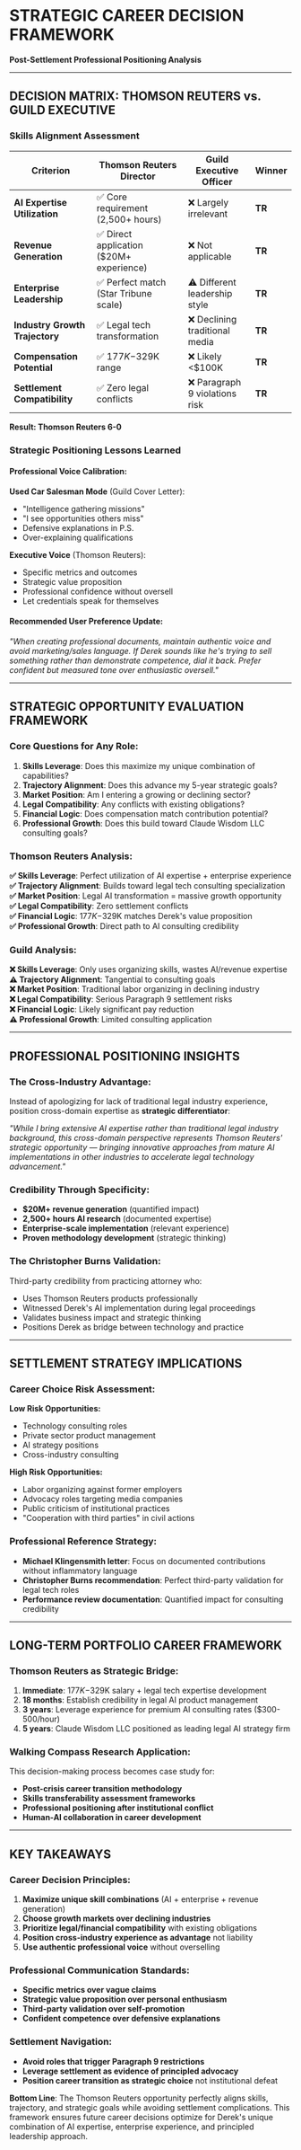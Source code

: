 # STRATEGIC CAREER DECISION FRAMEWORK
**Post-Settlement Professional Positioning Analysis**

---

## DECISION MATRIX: THOMSON REUTERS vs. GUILD EXECUTIVE

### **Skills Alignment Assessment**

| Criterion | Thomson Reuters Director | Guild Executive Officer | Winner |
|-----------|-------------------------|------------------------|---------|
| **AI Expertise Utilization** | ✅ Core requirement (2,500+ hours) | ❌ Largely irrelevant | **TR** |
| **Revenue Generation** | ✅ Direct application ($20M+ experience) | ❌ Not applicable | **TR** |
| **Enterprise Leadership** | ✅ Perfect match (Star Tribune scale) | ⚠️ Different leadership style | **TR** |
| **Industry Growth Trajectory** | ✅ Legal tech transformation | ❌ Declining traditional media | **TR** |
| **Compensation Potential** | ✅ $177K-$329K range | ❌ Likely <$100K | **TR** |
| **Settlement Compatibility** | ✅ Zero legal conflicts | ❌ Paragraph 9 violations risk | **TR** |

**Result: Thomson Reuters 6-0**

### **Strategic Positioning Lessons Learned**

#### **Professional Voice Calibration:**
**Used Car Salesman Mode** (Guild Cover Letter):
- "Intelligence gathering missions"
- "I see opportunities others miss"
- Defensive explanations in P.S.
- Over-explaining qualifications

**Executive Voice** (Thomson Reuters):
- Specific metrics and outcomes
- Strategic value proposition
- Professional confidence without oversell
- Let credentials speak for themselves

#### **Recommended User Preference Update:**
*"When creating professional documents, maintain authentic voice and avoid marketing/sales language. If Derek sounds like he's trying to sell something rather than demonstrate competence, dial it back. Prefer confident but measured tone over enthusiastic oversell."*

---

## STRATEGIC OPPORTUNITY EVALUATION FRAMEWORK

### **Core Questions for Any Role:**

1. **Skills Leverage**: Does this maximize my unique combination of capabilities?
2. **Trajectory Alignment**: Does this advance my 5-year strategic goals?
3. **Market Position**: Am I entering a growing or declining sector?
4. **Legal Compatibility**: Any conflicts with existing obligations?
5. **Financial Logic**: Does compensation match contribution potential?
6. **Professional Growth**: Does this build toward Claude Wisdom LLC consulting goals?

### **Thomson Reuters Analysis:**

**✅ Skills Leverage**: Perfect utilization of AI expertise + enterprise experience  
**✅ Trajectory Alignment**: Builds toward legal tech consulting specialization  
**✅ Market Position**: Legal AI transformation = massive growth opportunity  
**✅ Legal Compatibility**: Zero settlement conflicts  
**✅ Financial Logic**: $177K-$329K matches Derek's value proposition  
**✅ Professional Growth**: Direct path to AI consulting credibility  

### **Guild Analysis:**

**❌ Skills Leverage**: Only uses organizing skills, wastes AI/revenue expertise  
**⚠️ Trajectory Alignment**: Tangential to consulting goals  
**❌ Market Position**: Traditional labor organizing in declining industry  
**❌ Legal Compatibility**: Serious Paragraph 9 settlement risks  
**❌ Financial Logic**: Likely significant pay reduction  
**⚠️ Professional Growth**: Limited consulting application  

---

## PROFESSIONAL POSITIONING INSIGHTS

### **The Cross-Industry Advantage:**
Instead of apologizing for lack of traditional legal industry experience, position cross-domain expertise as **strategic differentiator**:

*"While I bring extensive AI expertise rather than traditional legal industry background, this cross-domain perspective represents Thomson Reuters' strategic opportunity — bringing innovative approaches from mature AI implementations in other industries to accelerate legal technology advancement."*

### **Credibility Through Specificity:**
- **$20M+ revenue generation** (quantified impact)
- **2,500+ hours AI research** (documented expertise)
- **Enterprise-scale implementation** (relevant experience)
- **Proven methodology development** (strategic thinking)

### **The Christopher Burns Validation:**
Third-party credibility from practicing attorney who:
- Uses Thomson Reuters products professionally
- Witnessed Derek's AI implementation during legal proceedings
- Validates business impact and strategic thinking
- Positions Derek as bridge between technology and practice

---

## SETTLEMENT STRATEGY IMPLICATIONS

### **Career Choice Risk Assessment:**

**Low Risk Opportunities:**
- Technology consulting roles
- Private sector product management
- AI strategy positions
- Cross-industry consulting

**High Risk Opportunities:**
- Labor organizing against former employers
- Advocacy roles targeting media companies
- Public criticism of institutional practices
- "Cooperation with third parties" in civil actions

### **Professional Reference Strategy:**
- **Michael Klingensmith letter**: Focus on documented contributions without inflammatory language
- **Christopher Burns recommendation**: Perfect third-party validation for legal tech roles
- **Performance review documentation**: Quantified impact for consulting credibility

---

## LONG-TERM PORTFOLIO CAREER FRAMEWORK

### **Thomson Reuters as Strategic Bridge:**
1. **Immediate**: $177K-$329K salary + legal tech expertise development
2. **18 months**: Establish credibility in legal AI product management
3. **3 years**: Leverage experience for premium AI consulting rates ($300-500/hour)
4. **5 years**: Claude Wisdom LLC positioned as leading legal AI strategy firm

### **Walking Compass Research Application:**
This decision-making process becomes case study for:
- **Post-crisis career transition methodology**
- **Skills transferability assessment frameworks**
- **Professional positioning after institutional conflict**
- **Human-AI collaboration in career development**

---

## KEY TAKEAWAYS

### **Career Decision Principles:**
1. **Maximize unique skill combinations** (AI + enterprise + revenue generation)
2. **Choose growth markets over declining industries**
3. **Prioritize legal/financial compatibility** with existing obligations
4. **Position cross-industry experience as advantage** not liability
5. **Use authentic professional voice** without overselling

### **Professional Communication Standards:**
- **Specific metrics over vague claims**
- **Strategic value proposition over personal enthusiasm**
- **Third-party validation over self-promotion**
- **Confident competence over defensive explanations**

### **Settlement Navigation:**
- **Avoid roles that trigger Paragraph 9 restrictions**
- **Leverage settlement as evidence of principled advocacy**
- **Position career transition as strategic choice** not institutional defeat

**Bottom Line**: The Thomson Reuters opportunity perfectly aligns skills, trajectory, and strategic goals while avoiding settlement complications. This framework ensures future career decisions optimize for Derek's unique combination of AI expertise, enterprise experience, and principled leadership approach.